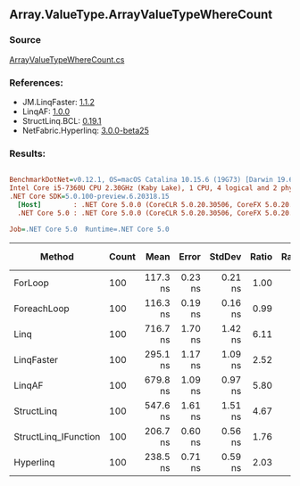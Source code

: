 ﻿## Array.ValueType.ArrayValueTypeWhereCount

### Source
[ArrayValueTypeWhereCount.cs](../LinqBenchmarks/Array/ValueType/ArrayValueTypeWhereCount.cs)

### References:
- JM.LinqFaster: [1.1.2](https://www.nuget.org/packages/JM.LinqFaster/1.1.2)
- LinqAF: [1.0.0](https://www.nuget.org/packages/LinqAF/1.0.0)
- StructLinq.BCL: [0.19.1](https://www.nuget.org/packages/StructLinq.BCL/0.19.1)
- NetFabric.Hyperlinq: [3.0.0-beta25](https://www.nuget.org/packages/NetFabric.Hyperlinq/3.0.0-beta25)

### Results:
``` ini

BenchmarkDotNet=v0.12.1, OS=macOS Catalina 10.15.6 (19G73) [Darwin 19.6.0]
Intel Core i5-7360U CPU 2.30GHz (Kaby Lake), 1 CPU, 4 logical and 2 physical cores
.NET Core SDK=5.0.100-preview.6.20318.15
  [Host]        : .NET Core 5.0.0 (CoreCLR 5.0.20.30506, CoreFX 5.0.20.30506), X64 RyuJIT
  .NET Core 5.0 : .NET Core 5.0.0 (CoreCLR 5.0.20.30506, CoreFX 5.0.20.30506), X64 RyuJIT

Job=.NET Core 5.0  Runtime=.NET Core 5.0  

```
|               Method | Count |     Mean |   Error |  StdDev | Ratio | RatioSD |  Gen 0 | Gen 1 | Gen 2 | Allocated |
|--------------------- |------ |---------:|--------:|--------:|------:|--------:|-------:|------:|------:|----------:|
|              ForLoop |   100 | 117.3 ns | 0.23 ns | 0.21 ns |  1.00 |    0.00 |      - |     - |     - |         - |
|          ForeachLoop |   100 | 116.3 ns | 0.19 ns | 0.16 ns |  0.99 |    0.00 |      - |     - |     - |         - |
|                 Linq |   100 | 716.7 ns | 1.70 ns | 1.42 ns |  6.11 |    0.01 | 0.0153 |     - |     - |      32 B |
|           LinqFaster |   100 | 295.1 ns | 1.17 ns | 1.09 ns |  2.52 |    0.01 |      - |     - |     - |         - |
|               LinqAF |   100 | 679.8 ns | 1.09 ns | 0.97 ns |  5.80 |    0.01 |      - |     - |     - |         - |
|           StructLinq |   100 | 547.6 ns | 1.61 ns | 1.51 ns |  4.67 |    0.02 | 0.0191 |     - |     - |      40 B |
| StructLinq_IFunction |   100 | 206.7 ns | 0.60 ns | 0.56 ns |  1.76 |    0.01 | 0.0191 |     - |     - |      40 B |
|            Hyperlinq |   100 | 238.5 ns | 0.71 ns | 0.59 ns |  2.03 |    0.01 |      - |     - |     - |         - |
